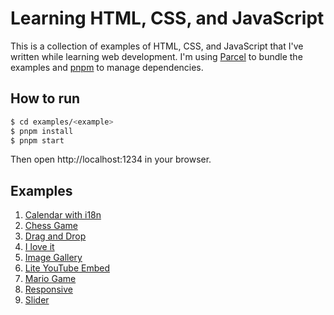 # Learning HTML, CSS, and JavaScript

This is a collection of examples of HTML, CSS, and JavaScript that I've written while learning web development. I'm using [Parcel](https://parceljs.org/) to bundle the examples and [pnpm](https://pnpm.js.org/) to manage dependencies.

## How to run

```bash
$ cd examples/<example>
$ pnpm install
$ pnpm start
```

Then open http://localhost:1234 in your browser.

## Examples

1. [Calendar with i18n](examples/calendar-with-i18n)
1. [Chess Game](examples/chess-game)
1. [Drag and Drop](examples/drag-and-drop)
1. [I love it](examples/i-love-it)
1. [Image Gallery](examples/image-gallery)
1. [Lite YouTube Embed](examples/lite-youtube-embed)
1. [Mario Game](examples/mario-game)
1. [Responsive](examples/responsive)
1. [Slider](examples/slider)
